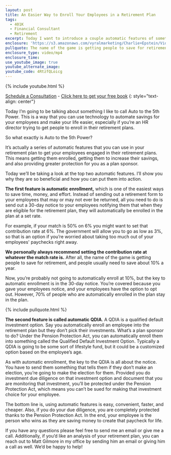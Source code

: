 ```yaml
---
layout: post
title: An Easier Way to Enroll Your Employees in a Retirement Plan
tags:
  - 401K
  - Financial Consultant
  - Retirement
excerpt: Today I want to introduce a couple automatic features of something I like to call Auto to the 5th Power.
enclosure: 'https://s3.amazonaws.com/vyralmarketing/Charlie+Epstein/Videos/2017+Videos/An+Easier+Way+to+Enroll+Your+Employees+in+a+Retirement+Plan+-+The+401K+Coach.mp4'
pullquote: The name of the game is getting people to save for retirement.
enclosure_type: video/mp4
enclosure_time:
use_youtube_image: true
youtube_alternate_image:
youtube_code: 4RtzfQLoicg
---
```



{% include youtube.html %}

[Schedule a Consultation](https://secure.scheduleonce.com/Consultation-EpsteinFinancial) - [Click here to get your free book](https://www.epsteinfinancial.com/free-book-offer.html)
{: style="text-align: center"}

Today I’m going to be talking about something I like to call Auto to the 5th Power. This is a way that you can use technology to automate savings for your employees and make your life easier, especially if you’re an HR director trying to get people to enroll in their retirement plans.&nbsp;

So what exactly is Auto to the 5th Power?

It’s actually a series of automatic features that you can use in your retirement plan to get your employees engaged in their retirement plans. This means getting them enrolled, getting them to increase their savings, and also providing greater protection for you as a plan sponsor.&nbsp;

Today we’ll be taking a look at the top two automatic features. I’ll show you why they are so beneficial and how you can put them into action.

**The first feature is automatic enrollment,** which is one of the easiest ways to save time, money, and effort. Instead of sending out a retirement form to your employees that may or may not ever be returned, all you need to do is send out a 30-day notice to your employees notifying them that when they are eligible for the retirement plan, they will automatically be enrolled in the plan at a set rate.&nbsp;

For example, if your match is 50% on 6% you might want to set that contribution rate at 6%. The government will allow you to go as low as 3%, so that is an option if you’re worried about taking too much out of your employees' paychecks right away.&nbsp;

**We personally always recommend setting the contribution rate at whatever the match rate is.** After all, the name of the game is getting people to save for retirement, and people usually need to save about 10% a year.&nbsp;

Now, you’re probably not going to automatically enroll at 10%, but the key to automatic enrollment is in the 30-day notice. You’re covered because you gave your employees notice, and your employees have the option to opt out. However, 70% of people who are automatically enrolled in the plan stay in the plan.&nbsp;

{% include pullquote.html %}

**The second feature is called automatic QDIA**. A QDIA is a qualified default investment option. Say you automatically enroll an employee into the retirement plan but they don’t pick their investments. What’s a plan sponsor to do? Under the Pension Protection Act, you can automatically enroll them into something called the Qualified Default Investment Option. Typically a QDIA is going to be some sort of lifestyle fund, but it could be a customized option based on the employee’s age.&nbsp;

As with automatic enrollment, the key to the QDIA is all about the notice. You have to send them something that tells them if they don’t make an election, you’re going to make the election for them. Provided you do investment due diligence on that investment option and document that you are monitoring that investment, you’ll be protected under the Pension Protection Act, which means you can’t be sued for making that investment choice for your employee.&nbsp;

The bottom line is, using automatic features is easy, convenient, faster, and cheaper. Also, if you do your due diligence, you are completely protected thanks to the Pension Protection Act. In the end, your employee is the person who wins as they are saving money to create that paycheck for life.&nbsp;

If you have any questions please feel free to send me an email or give me a call. Additionally, if you’d like an analysis of your retirement plan, you can reach out to Matt Gilmore in my office by sending him an email or giving him a call as well. We’d be happy to help!